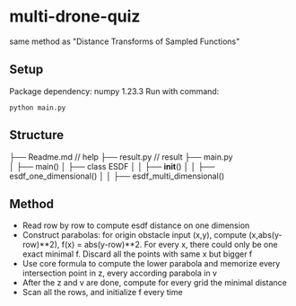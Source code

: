 # multi-drone-quiz
same method as "Distance Transforms of Sampled Functions"

## Setup
Package dependency: numpy 1.23.3
Run with command:
```
python main.py
```

## Structure
├── Readme.md                   // help
├── result.py                   // result
├── main.py                     
│   ├── main()
│   ├── class ESDF
│   │   ├── __init__()
│   │   ├── esdf_one_dimensional()
│   │   ├── esdf_multi_dimensional()

## Method
* Read row by row to compute esdf distance on one dimension
* Construct parabolas: for origin obstacle input (x,y), compute (x,abs(y-row)**2), f(x) = abs(y-row)**2. For every x, there could only be one exact minimal f. Discard all the points with same x but bigger f
* Use core formula to compute the lower parabola and memorize every intersection point in z, every according parabola in v
* After the z and v are done, compute for every grid the minimal distance
* Scan all the rows, and initialize f every time

